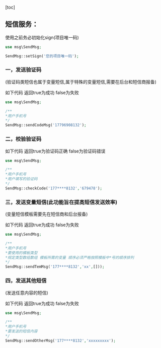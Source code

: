 [toc]
## 短信服务：

使用之前务必初始化sign(项目唯一码)

```php
use msg\SendMsg;

SendMsg::setSign('您的项目唯一码');
```

### 一，发送验证码 

(验证码类短信也属于变量短信,属于特殊的变量短信,需要在后台和短信商报备)

如下代码 返回true为成功 false为失败


```php
use msg\SendMsg;

/**
*用户手机号
*/
SendMsg::sendCodeMsg('17796908132');
```

### 二，校验验证码 

如下代码 返回true为验证码正确 false为验证码错误

```php
use msg\SendMsg;

/**
*用户手机号
*用户填写的验证码
*/
SendMsg::checkCode('177****8132','679478');
```


### 三，发送变量短信(此功能旨在提高短信发送效率)

(变量短信模板需要先在短信商和后台报备)

如下代码 返回true为成功 false为失败

```php
use msg\SendMsg;

/**
*用户手机号
*要使用的模板类型
*规定类型数组数组 模板所需的变量 顺序必须严格按照模板中*号的顺序排列
*/
SendMsg::sendTemMsg('177****8132','xx',[]));
```


### 四，发送其他短信

(发送任意内容的短信)

如下代码 返回true为成功 false为失败

```php
use msg\SendMsg;

/**
*用户手机号
*要发送的短信内容
*/
SendMsg::sendOtherMsg('177****8132','xxxxxxxxx');
```